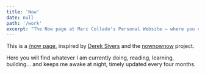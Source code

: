 ```yaml
---
title: 'Now'
date: null
path: '/work'
excerpt: "The Now page at Marc Collado's Personal Website — where you can see what I am currently doing."
---
```


This is a [/now page](https://nownownow.com/about/), inspired by [Derek Sivers](https://sivers.org/) and the [nownownow](https://nownownow.com/) project.

Here you will find whatever I am currently doing, reading, learning, building... and keeps me awake at night, timely updated every four months.
